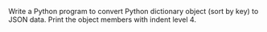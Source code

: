 Write a Python program to convert Python dictionary object (sort by key) to JSON data. Print the object members with indent level 4.